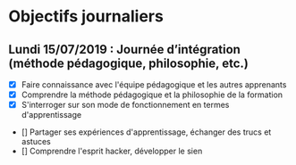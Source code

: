 # Objectifs journaliers

## Lundi 15/07/2019 : Journée d’intégration (méthode pédagogique, philosophie, etc.)


* [x] Faire connaissance avec l'équipe pédagogique et les autres apprenants
* [x] Comprendre la méthode pédagogique et la philosophie de la formation
* [x] S'interroger sur son mode de fonctionnement en termes d'apprentissage
* [] Partager ses expériences d'apprentissage, échanger des trucs et astuces
* [] Comprendre l'esprit hacker, développer le sien